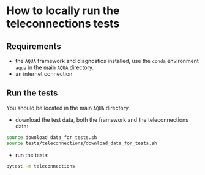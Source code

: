 # How to locally run the teleconnections tests

## Requirements

- the `AQUA` framework and diagnostics installed, use the `conda` environment `aqua` in the main `AQUA` directory.
- an internet connection

## Run the tests

You should be located in the main `AQUA` directory.

- download the test data, both the framework and the teleconnections data:

```bash
source download_data_for_tests.sh
source tests/teleconnections/download_data_for_tests.sh
```

- run the tests:

```bash
pytest -m teleconnections
```